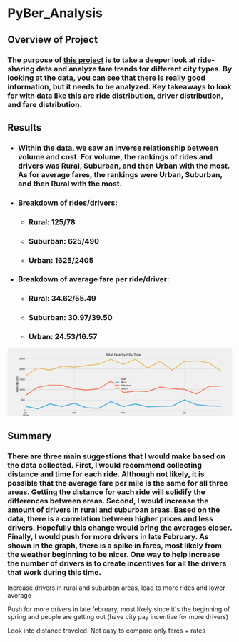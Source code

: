 # PyBer_Analysis

## Overview of Project

### The purpose of [this project](https://github.com/Ctblossey/PyBer_Analysis) is to take a deeper look at ride-sharing data and analyze fare trends for different city types. By looking at the [data](https://github.com/Ctblossey/PyBer_Analysis/tree/main/Resources), you can see that there is really good information, but it needs to be analyzed. Key takeaways to look for with data like this are ride distribution, driver distribution, and fare distribution. 


## Results

* ### Within the data, we saw an inverse relationship between volume and cost. For volume, the rankings of rides and drivers was Rural, Suburban, and then Urban with the most. As for average fares, the rankings were Urban, Suburban, and then Rural with the most.

* ### Breakdown of rides/drivers:
    - ### Rural: 125/78
    - ### Suburban: 625/490
    - ### Urban: 1625/2405

* ### Breakdown of average fare per ride/driver:
    - ### Rural: $34.62/$55.49
    - ### Suburban: $30.97/$39.50
    - ### Urban: $24.53/$16.57

![Total Fare by City Type](https://github.com/Ctblossey/PyBer_Analysis/blob/main/Analysis/PyBer_fare_summary.png)

## Summary

### There are three main suggestions that I would make based on the data collected. First, I would recommend collecting distance and time for each ride. Although not likely, it is possible that the average fare per mile is the same for all three areas. Getting the distance for each ride will solidify the differences between areas. Second, I would increase the amount of drivers in rural and suburban areas. Based on the data, there is a correlation between higher prices and less drivers. Hopefully this change would bring the averages closer. Finally, I would push for more drivers in late February. As shown in the graph, there is a spike in fares, most likely from the weather beginning to be nicer. One way to help increase the number of drivers is to create incentives for all the drivers that work during this time.

Increase drivers in rural and suburban areas, lead to more rides and lower average

Push for more drivers in late february, most likely since it's the beginning of spring and people are getting out (have city pay incentive for more drivers)

Look into distance traveled. Not easy to compare only fares + rates